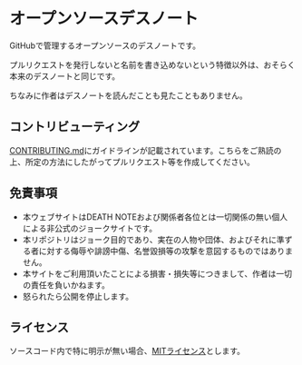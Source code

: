 # オープンソースデスノート

GitHubで管理するオープンソースのデスノートです。

プルリクエストを発行しないと名前を書き込めないという特徴以外は、おそらく本来のデスノートと同じです。

ちなみに作者はデスノートを読んだことも見たこともありません。

## コントリビューティング

[CONTRIBUTING.md](CONTRIBUTING.md)にガイドラインが記載されています。こちらをご熟読の上、所定の方法にしたがってプルリクエスト等を作成してください。

## 免責事項

* 本ウェブサイトはDEATH NOTEおよび関係者各位とは一切関係の無い個人による非公式のジョークサイトです。
* 本リポジトリはジョーク目的であり、実在の人物や団体、およびそれに準ずる者に対する侮辱や誹謗中傷、名誉毀損等の攻撃を意図するものではありません。
* 本サイトをご利用頂いたことによる損害・損失等につきまして、作者は一切の責任を負いかねます。
* 怒られたら公開を停止します。

## ライセンス

ソースコード内で特に明示が無い場合、[MITライセンス](LICENSE)とします。